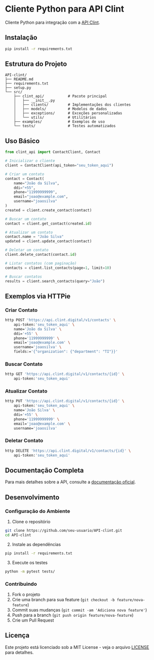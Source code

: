 # Cliente Python para API Clint

Cliente Python para integração com a [API Clint](https://clint-api.readme.io/reference).

## Instalação

```bash
pip install -r requirements.txt
```

## Estrutura do Projeto

```
API-clint/
├── README.md
├── requirements.txt
├── setup.py
└── src/
    ├── clint_api/           # Pacote principal
    │   ├── __init__.py
    │   ├── clients/         # Implementações dos clientes
    │   ├── models/          # Modelos de dados
    │   ├── exceptions/      # Exceções personalizadas
    │   └── utils/           # Utilitários
    ├── examples/            # Exemplos de uso
    └── tests/               # Testes automatizados
```

## Uso Básico

```python
from clint_api import ContactClient, Contact

# Inicializar o cliente
client = ContactClient(api_token="seu_token_aqui")

# Criar um contato
contact = Contact(
    name="João da Silva",
    ddi="+55",
    phone="11999999999",
    email="joao@example.com",
    username="joaosilva"
)
created = client.create_contact(contact)

# Buscar um contato
contact = client.get_contact(created.id)

# Atualizar um contato
contact.name = "João Silva"
updated = client.update_contact(contact)

# Deletar um contato
client.delete_contact(contact.id)

# Listar contatos (com paginação)
contacts = client.list_contacts(page=1, limit=10)

# Buscar contatos
results = client.search_contacts(query="João")
```

## Exemplos via HTTPie

### Criar Contato
```bash
http POST 'https://api.clint.digital/v1/contacts' \
    api-token:'seu_token_aqui' \
    name='João da Silva' \
    ddi='+55' \
    phone='11999999999' \
    email='joao@example.com' \
    username='joaosilva' \
    fields:='{"organization": {"department": "TI"}}'
```

### Buscar Contato
```bash
http GET 'https://api.clint.digital/v1/contacts/{id}' \
    api-token:'seu_token_aqui'
```

### Atualizar Contato
```bash
http PUT 'https://api.clint.digital/v1/contacts/{id}' \
    api-token:'seu_token_aqui' \
    name='João Silva' \
    ddi='+55' \
    phone='11999999999' \
    email='joao@example.com' \
    username='joaosilva'
```

### Deletar Contato
```bash
http DELETE 'https://api.clint.digital/v1/contacts/{id}' \
    api-token:'seu_token_aqui'
```

## Documentação Completa

Para mais detalhes sobre a API, consulte a [documentação oficial](https://clint-api.readme.io/reference).

## Desenvolvimento

### Configuração do Ambiente

1. Clone o repositório
```bash
git clone https://github.com/seu-usuario/API-clint.git
cd API-clint
```

2. Instale as dependências
```bash
pip install -r requirements.txt
```

3. Execute os testes
```bash
python -m pytest tests/
```

### Contribuindo

1. Fork o projeto
2. Crie uma branch para sua feature (`git checkout -b feature/nova-feature`)
3. Commit suas mudanças (`git commit -am 'Adiciona nova feature'`)
4. Push para a branch (`git push origin feature/nova-feature`)
5. Crie um Pull Request

## Licença

Este projeto está licenciado sob a MIT License - veja o arquivo [LICENSE](LICENSE) para detalhes. 